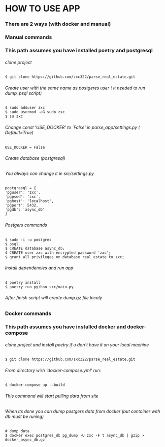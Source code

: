 # HOW TO USE APP

### There are 2 ways (with docker and manual)

### Manual commands
### This path assumes you have installed poetry and postgresql
###### clone project 

    $ git clone https://github.com/zxc322/parse_real_estate.git


###### Create user with the same name as postgeres user ( it needed to run dump_psql script)

    $ sudo adduser zxc 
    $ sudo usermod -aG sudo zxc
    $ su zxc

###### Change const 'USE_DOCKER' to 'False' in parse_app/settings.py ( Default=True)

    USE_DOCKER = False


###### Create database (postgresql)
###### You always can change it in src/settings.py

    postgresql = {
    'pguser': 'zxc',
    'pgpswd': 'zxc',
    'pghost': 'localhost',
    'pgport': 5432,
    'pgdb': 'async_db'
    }

###### Postgers commands

    $ sudo -i -u postgres
    $ psql  
    $ CREATE database async_db;
    $ CREATE user zxc with encrypted password 'zxc';
    $ grant all privileges on database real_estate to zxc;

###### Install dependencies and run app


    $ poetry install
    $ poetry run python src/main.py

###### After finish script will create dump.gz file localy 


### Docker commands
### This path assumes you have installed docker and docker-compose


###### clone project and install poetry if u don't have it on your local machine

    $ git clone https://github.com/zxc322/parse_real_estate.git
    
###### From directory wirh 'docker-compose.yml' run:

    $ docker-compose up --build
    
###### This command will start pulling data from site
###### When its done you can dump postgers data from docker (but container with db must be runing)

    # dump data
    $ docker exec postgres_db pg_dump -U zxc -F t async_db | gzip > docker_async_db.gz

